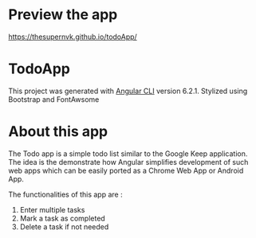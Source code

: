 # Preview the app

https://thesupernvk.github.io/todoApp/

# TodoApp

This project was generated with [Angular CLI](https://github.com/angular/angular-cli) version 6.2.1.
Stylized using Bootstrap and FontAwsome

# About this app

The Todo app is a simple todo list similar to the Google Keep application.
The idea is the demonstrate how Angular simplifies development of such web apps which can be easily ported as a Chrome Web App or Android App.

The functionalities of this app are :
1. Enter multiple tasks
2. Mark a task as completed
3. Delete a task if not needed
